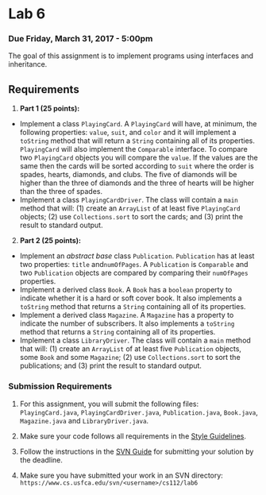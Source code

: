 Lab 6
=====

### Due Friday, March 31, 2017 - 5:00pm

The goal of this assignment is to implement programs using interfaces and inheritance.

## Requirements
1. **Part 1 (25 points):** 
 - Implement a class `PlayingCard`. A `PlayingCard` will have, at minimum, the following properties: `value`, `suit`, and `color` and it will implement a `toString` method that will return a `String` containing all of its properties. `PlayingCard` will also implement the `Comparable` interface. To compare two `PlayingCard` objects you will compare the `value`. If the values are the same then the cards will be sorted according to `suit` where the order is spades, hearts, diamonds, and clubs. The five of diamonds will be higher than the three of diamonds and the three of hearts will be higher than the three of spades.
 - Implement a class `PlayingCardDriver`. The class will contain a `main` method that will: (1) create an `ArrayList` of at least five `PlayingCard` objects; (2) use `Collections.sort` to sort the cards; and (3) print the result to standard output.

2. **Part 2 (25 points):** 
 - Implement an *abstract base* class `Publication`. `Publication` has at least two properties: `title` and`numOfPages`. A `Publication` is `Comparable` and two `Publication` objects are compared by comparing their `numOfPages` properties.
 - Implement a derived class `Book`. A `Book` has a `boolean` property to indicate whether it is a hard or soft cover book. It also implements a `toString` method that returns a `String` containing all of its properties.
 - Implement a derived class `Magazine`. A `Magazine` has a property to indicate the number of subscribers. It also implements a `toString` method that returns a `String` containing all of its properties.
 - Implement a class `LibraryDriver`. The class will contain a `main` method that will: (1) create an `ArrayList` of at least five `Publication` objects, some `Book` and some `Magazine`; (2) use `Collections.sort` to sort the publications; and (3) print the result to standard output.

### Submission Requirements

1. For this assignment, you will submit the following files: `PlayingCard.java`, `PlayingCardDriver.java`, `Publication.java`, `Book.java`, `Magazine.java` and `LibraryDriver.java`. 

2. Make sure your code follows all requirements in the [Style Guidelines](https://github.com/CS112-S17/notes/blob/master/style.md).

3. Follow the instructions in the [SVN Guide](https://github.com/CS112-S17/notes/blob/master/svn_guide.md) for submitting your solution by the deadline.

4. Make sure you have submitted your work in an SVN directory: `https://www.cs.usfca.edu/svn/<username>/cs112/lab6`

